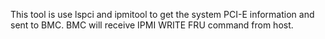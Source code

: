 This tool is use lspci and ipmitool to get the system PCI-E information and sent to BMC.
BMC will receive IPMI WRITE FRU command from host.
